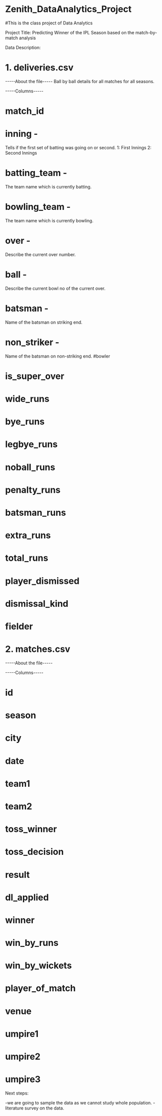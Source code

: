 # Zenith_DataAnalytics_Project
#This is the class project of Data Analytics

Project Title: Predicting Winner of the IPL Season based on the match-by-match analysis

Data Description:

# 1. deliveries.csv #

-----About the file-----
Ball by ball details for all matches for all seasons.

-----Columns-----
# match_id
# inning - 
Tells if the first set of batting was going on or second. 1: First Innings 2: Second Innings 
# batting_team - 
The team name which is currently batting.
# bowling_team -
The team name which is currently bowling.
# over -
Describe the current over number.
# ball -
Describe the current bowl no of the current over.
# batsman -
Name of the batsman on striking end.
# non_striker -
Name of the batsman on non-striking end.
#bowler
# is_super_over
# wide_runs
# bye_runs
# legbye_runs
# noball_runs
# penalty_runs
# batsman_runs
# extra_runs
# total_runs
# player_dismissed
# dismissal_kind
# fielder

# 2. matches.csv #

-----About the file-----

-----Columns-----
# id
# season
# city
# date
# team1
# team2
# toss_winner
# toss_decision
# result
# dl_applied
# winner
# win_by_runs
# win_by_wickets
# player_of_match
# venue
# umpire1
# umpire2
# umpire3

Next steps:

  -we are going to sample the data as we cannot study whole population.
  -literature survey on the data.
  
